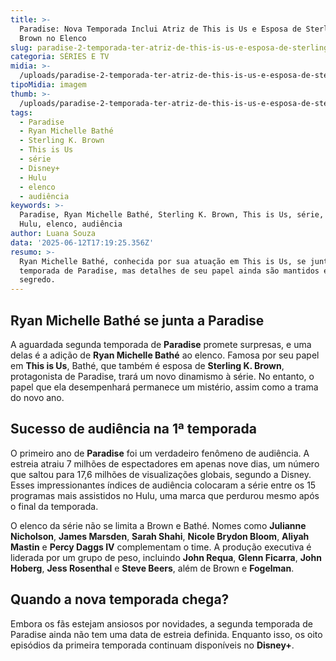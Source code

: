 ```yaml
---
title: >-
  Paradise: Nova Temporada Inclui Atriz de This is Us e Esposa de Sterling K.
  Brown no Elenco
slug: paradise-2-temporada-ter-atriz-de-this-is-us-e-esposa-de-sterling-k-brown
categoria: SÉRIES E TV
midia: >-
  /uploads/paradise-2-temporada-ter-atriz-de-this-is-us-e-esposa-de-sterling-k-brown-thumb.png
tipoMidia: imagem
thumb: >-
  /uploads/paradise-2-temporada-ter-atriz-de-this-is-us-e-esposa-de-sterling-k-brown-thumb.png
tags:
  - Paradise
  - Ryan Michelle Bathé
  - Sterling K. Brown
  - This is Us
  - série
  - Disney+
  - Hulu
  - elenco
  - audiência
keywords: >-
  Paradise, Ryan Michelle Bathé, Sterling K. Brown, This is Us, série, Disney+,
  Hulu, elenco, audiência
author: Luana Souza
data: '2025-06-12T17:19:25.356Z'
resumo: >-
  Ryan Michelle Bathé, conhecida por sua atuação em This is Us, se junta à 2ª
  temporada de Paradise, mas detalhes de seu papel ainda são mantidos em
  segredo.
---
```


## Ryan Michelle Bathé se junta a Paradise

A aguardada segunda temporada de **Paradise** promete surpresas, e uma delas é a adição de **Ryan Michelle Bathé** ao elenco. Famosa por seu papel em **This is Us**, Bathé, que também é esposa de **Sterling K. Brown**, protagonista de Paradise, trará um novo dinamismo à série. No entanto, o papel que ela desempenhará permanece um mistério, assim como a trama do novo ano.

## Sucesso de audiência na 1ª temporada

O primeiro ano de **Paradise** foi um verdadeiro fenômeno de audiência. A estreia atraiu 7 milhões de espectadores em apenas nove dias, um número que saltou para 17,6 milhões de visualizações globais, segundo a Disney. Esses impressionantes índices de audiência colocaram a série entre os 15 programas mais assistidos no Hulu, uma marca que perdurou mesmo após o final da temporada.

O elenco da série não se limita a Brown e Bathé. Nomes como **Julianne Nicholson**, **James Marsden**, **Sarah Shahi**, **Nicole Brydon Bloom**, **Aliyah Mastin** e **Percy Daggs IV** complementam o time. A produção executiva é liderada por um grupo de peso, incluindo **John Requa**, **Glenn Ficarra**, **John Hoberg**, **Jess Rosenthal** e **Steve Beers**, além de Brown e **Fogelman**.

## Quando a nova temporada chega?

Embora os fãs estejam ansiosos por novidades, a segunda temporada de Paradise ainda não tem uma data de estreia definida. Enquanto isso, os oito episódios da primeira temporada continuam disponíveis no **Disney+**.
